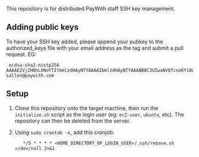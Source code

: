 This repository is for distributed PayWith staff SSH key management.

## Adding public keys

To have your SSH key added, please append your pubkey to the authorized_keys file with your email address as the tag and submit a pull request. EG:

     ecdsa-sha2-nistp256 AAAAE2VjZHNhLXNoYTItbmlzdHAyNTYAAAAIbmlzdHAyNTYAAABBBC3UIwaNVQfcnoKYi0qJYiaarazepRmZSvgQk8qMsrJxgoT62jgC8Y1RCku3zQjlqa6DHDublMZLvMtCNNkEEfw= sallen@paywith.com

## Setup

1. Clone this repository onto the target machine, then run the `initialize.sh` script as the login user (eg: `ec2-user`, `ubuntu`, etc). The repository can then be deleted from the server.

2. Using `sudo crontab -e`, add this cronjob:

          */5 * * * * <HOME_DIRECTORY_OF_LOGIN_USER>/.ssh/rebase.sh >/dev/null 2>&1


